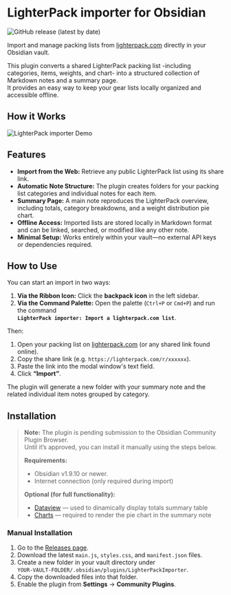 # LighterPack importer for Obsidian

![GitHub release (latest by date)](https://img.shields.io/github/v/release/nsiniscalchi/LighterPackObsidianImporter?style=flat-square)

Import and manage packing lists from [lighterpack.com](https://lighterpack.com) directly in your Obsidian vault.

This plugin converts a shared LighterPack packing list -including categories, items, weights, and chart- into a structured collection of Markdown notes and a summary page.  
It provides an easy way to keep your gear lists locally organized and accessible offline.

## How it Works

![LighterPack importer Demo](https://github.com/nsiniscalchi/LighterPackObsidianImporter/raw/master/Assets/pluginDemo.gif)

## Features

- **Import from the Web:** Retrieve any public LighterPack list using its share link.
- **Automatic Note Structure:** The plugin creates folders for your packing list categories and individual notes for each item.
- **Summary Page:** A main note reproduces the LighterPack overview, including totals, category breakdowns, and a weight distribution pie chart.
- **Offline Access:** Imported lists are stored locally in Markdown format and can be linked, searched, or modified like any other note.
- **Minimal Setup:** Works entirely within your vault—no external API keys or dependencies required.

## How to Use

You can start an import in two ways:

1. **Via the Ribbon Icon:** Click the **backpack icon** in the left sidebar.  
2. **Via the Command Palette:** Open the palette (`Ctrl+P` or `Cmd+P`) and run the command  
**`LighterPack importer: Import a lighterpack.com list`**.

Then:

1. Open your packing list on [lighterpack.com](https://lighterpack.com) (or any shared link found online).  
2. Copy the share link (e.g. `https://lighterpack.com/r/xxxxxx`).  
3. Paste the link into the modal window's text field.  
4. Click **“Import”**.

The plugin will generate a new folder with your summary note and the related individual item notes grouped by category.


## Installation

> **Note:** The plugin is pending submission to the Obsidian Community Plugin Browser.  
> Until it’s approved, you can install it manually using the steps below.  
>  
> **Requirements:**
> - Obsidian v1.9.10 or newer.
> - Internet connection (only required during import)  
>
> **Optional (for full functionality):**  
> - [Dataview](https://github.com/blacksmithgu/obsidian-dataview) — used to dinamically display totals summary table
> - [Charts](https://obsidian.md/plugins?id=obsidian-charts) — required to render the pie chart in the summary note  

### Manual Installation

1. Go to the [Releases page](https://github.com/nsiniscalchi/LighterPackObsidianImporter/releases).  
2. Download the latest `main.js`, `styles.css`, and `manifest.json` files.  
3. Create a new folder in your vault directory under  
`YOUR-VAULT-FOLDER/.obsidian/plugins/LighterPackImporter`.  
4. Copy the downloaded files into that folder.
5. Enable the plugin from **Settings** → **Community Plugins**.

